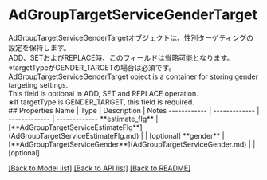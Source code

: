 # AdGroupTargetServiceGenderTarget

<div lang=\"ja\"> AdGroupTargetServiceGenderTargetオブジェクトは、性別ターゲティングの設定を保持します。<br> ADD、SETおよびREPLACE時、このフィールドは省略可能となります。<br> ※targetTypeがGENDER_TARGETの場合は必須です。 </div> <div lang=\"en\"> AdGroupTargetServiceGenderTarget object is a container for storing gender targeting settings.<br> This field is optional in ADD, SET and REPLACE operation.<br> ∗If targetType is GENDER_TARGET, this field is required. </div> 
## Properties
Name | Type | Description | Notes
------------ | ------------- | ------------- | -------------
**estimate_flg** | [**AdGroupTargetServiceEstimateFlg**](AdGroupTargetServiceEstimateFlg.md) |  | [optional] 
**gender** | [**AdGroupTargetServiceGender**](AdGroupTargetServiceGender.md) |  | [optional] 

[[Back to Model list]](../README.md#documentation-for-models) [[Back to API list]](../README.md#documentation-for-api-endpoints) [[Back to README]](../README.md)


